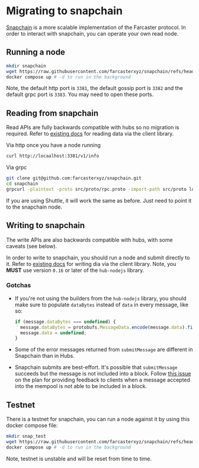 # Migrating to snapchain

[Snapchain](https://github.com/farcasterxyz/snapchain) is a more scalable implementation of the Farcaster protocol. In order to interact with snapchain, you can operate your own read node.

## Running a node

```bash
mkdir snapchain
wget https://raw.githubusercontent.com/farcasterxyz/snapchain/refs/heads/main/docker-compose.mainnet.yml -O docker-compose.yml
docker compose up # -d to run in the background
```

Note, the default http port is `3381`, the default gossip port is `3382` and the default grpc port is `3383`. You may need to open these ports.

## Reading from snapchain

Read APIs are fully backwards compatible with hubs so no migration is required. Refer to [existing docs](https://docs.farcaster.xyz/developers/guides/querying/fetch-casts) for reading data via the client library.

Via http once you have a node running

```bash
curl http://locaalhost:3381/v1/info
```

Via grpc

```bash
git clone git@github.com:farcasterxyz/snapchain.git
cd snapchain
grpcurl -plaintext -proto src/proto/rpc.proto -import-path src/proto localhost:3383 HubService/GetInfo
```

If you are using Shuttle, it will work the same as before. Just need to point it to the snapchain node.

## Writing to snapchain

The write APIs are also backwards compatible with hubs, with some caveats (see below).

In order to write to snapchain, you should run a node and submit directly to it. Refer to [existing docs](https://docs.farcaster.xyz/developers/guides/writing/submit-messages) for writing dia via the client library. Note, you **MUST** use version `0.16` or later of the `hub-nodejs` library.

### Gotchas

- If you're not using the builders from the `hub-nodejs` library, you should make sure to populate `dataBytes` instead of `data` in every message, like so:

  ```ts
  if (message.dataBytes === undefined) {
    message.dataBytes = protobufs.MessageData.encode(message.data).finish();
    message.data = undefined;
  }
  ```

- Some of the error messages returned from `submitMessage` are different in Snapchain than in Hubs.
- Snapchain submits are best-effort. It's possible that `submitMessage` succeeds but the message is not included into a block. Follow [this issue](https://github.com/farcasterxyz/snapchain/issues/353) on the plan for providing feedback to clients when a message accepted into the mempool is not able to be included in a block.

## Testnet

There is a testnet for snapchain, you can run a node against it by using this docker compose file:

```bash
mkdir snap_test
wget https://raw.githubusercontent.com/farcasterxyz/snapchain/refs/heads/main/docker-compose.testnet.yml -O docker-compose.yml
docker compose up # -d to run in the background
```

Note, testnet is unstable and will be reset from time to time.
